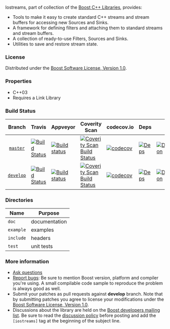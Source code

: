 Iostreams, part of collection of the [Boost C++ Libraries](http://github.com/boostorg), provides:

* Tools to make it easy to create standard C++ streams and stream buffers for accessing new Sources and Sinks.
* A framework for defining filters and attaching them to standard streams and stream buffers.
* A collection of ready-to-use Filters, Sources and Sinks.
* Utilities to save and restore stream state.

### License

Distributed under the [Boost Software License, Version 1.0](http://www.boost.org/LICENSE_1_0.txt).

### Properties

* C++03
* Requires a Link Library

### Build Status

Branch          | Travis | Appveyor | Coverity Scan | codecov.io | Deps | Docs | Tests |
:-------------: | ------ | -------- | ------------- | ---------- | ---- | ---- | ----- |
[`master`](https://github.com/boostorg/iostreams/tree/master) | [![Build Status](https://travis-ci.org/boostorg/iostreams.svg?branch=master)](https://travis-ci.org/boostorg/iostreams) | [![Build status](https://ci.appveyor.com/api/projects/status/github/boostorg/iostreams?branch=master&svg=true)](https://ci.appveyor.com/project/eldiener/iostreams/branch/master) | [![Coverity Scan Build Status](https://scan.coverity.com/projects/BADGE-NUMBER-LIKE-13982/badge.svg)](https://scan.coverity.com/projects/boostorg-iostreams) | [![codecov](https://codecov.io/gh/boostorg/iostreams/branch/master/graph/badge.svg)](https://codecov.io/gh/boostorg/iostreams/branch/master)| [![Deps](https://img.shields.io/badge/deps-master-brightgreen.svg)](https://pdimov.github.io/boostdep-report/master/iostreams.html) | [![Documentation](https://img.shields.io/badge/docs-master-brightgreen.svg)](http://www.boost.org/doc/libs/master/doc/html/iostreams.html) | [![Enter the Matrix](https://img.shields.io/badge/matrix-master-brightgreen.svg)](http://www.boost.org/development/tests/master/developer/iostreams.html)
[`develop`](https://github.com/boostorg/iostreams/tree/develop) | [![Build Status](https://travis-ci.org/boostorg/iostreams.svg?branch=develop)](https://travis-ci.org/boostorg/iostreams) | [![Build status](https://ci.appveyor.com/api/projects/status/github/boostorg/iostreams?branch=develop&svg=true)](https://ci.appveyor.com/project/eldiener/iostreams/branch/develop) | [![Coverity Scan Build Status](https://scan.coverity.com/projects/BADGE-NUMBER-LIKE-13982/badge.svg)](https://scan.coverity.com/projects/boostorg-iostreams) | [![codecov](https://codecov.io/gh/boostorg/iostreams/branch/develop/graph/badge.svg)](https://codecov.io/gh/boostorg/iostreams/branch/develop) | [![Deps](https://img.shields.io/badge/deps-develop-brightgreen.svg)](https://pdimov.github.io/boostdep-report/develop/iostreams.html) | [![Documentation](https://img.shields.io/badge/docs-develop-brightgreen.svg)](http://www.boost.org/doc/libs/develop/doc/html/iostreams.html) | [![Enter the Matrix](https://img.shields.io/badge/matrix-develop-brightgreen.svg)](http://www.boost.org/development/tests/develop/developer/iostreams.html)

### Directories

| Name        | Purpose                        |
| ----------- | ------------------------------ |
| `doc`       | documentation                  |
| `example`   | examples                       |
| `include`   | headers                        |
| `test`      | unit tests                     |

### More information

* [Ask questions](http://stackoverflow.com/questions/ask?tags=c%2B%2B,boost,boost-iostreams)
* [Report bugs](https://github.com/boostorg/iostreams/issues): Be sure to mention Boost version, platform and compiler you're using. A small compilable code sample to reproduce the problem is always good as well.
* Submit your patches as pull requests against **develop** branch. Note that by submitting patches you agree to license your modifications under the [Boost Software License, Version 1.0](http://www.boost.org/LICENSE_1_0.txt).
* Discussions about the library are held on the [Boost developers mailing list](http://www.boost.org/community/groups.html#main). Be sure to read the [discussion policy](http://www.boost.org/community/policy.html) before posting and add the `[iostreams]` tag at the beginning of the subject line.

